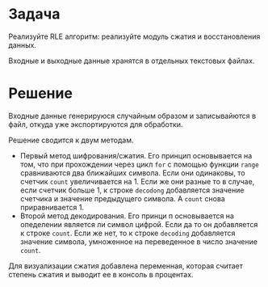 # Задача
Реализуйте RLE алгоритм: реализуйте модуль сжатия и восстановления данных.

Входные и выходные данные хранятся в отдельных текстовых файлах.

# Решение
Входные данные генерируюся случайным образом и записывайются в файл, откуда уже экспортируются для обработки.

Решение сводится к двум методам.
+ Первый метод шифрования/сжатия. Его принцип основывается на том, что при прохождении через цикл `for` с помощью функции `range` сравниваются два ближайших символа. Если они одинаковы, то счетчик `count` увеличивается на 1. Если же они разные то в случае, если счетчик больше 1, к строке `decodong` добавляется значение счетчика и значение предыдущего символа. А `count` снова приравнивается 1.
+ Второй метод декодирования. Его принци п основывается на опеделении является ли символ цифрой. Если да то он добавляется к строке `count`. Если же нет, то к строке `decoding` добавляется значение символа, умноженное на переведенное в число значение `count`.

Для визуализации сжатия добавлена переменная, которая считает степень сжатия и выводит ее в консоль в процентах.